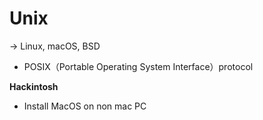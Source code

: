 # Unix
-> Linux, macOS, BSD
* POSIX（Portable Operating System Interface）protocol


**Hackintosh**
* Install MacOS on non mac PC
